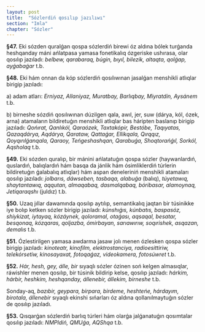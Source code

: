 ```yaml
---
layout: post
title:  "Sózlerdiń qosılıp jazılıwı"
section: "Imla"
chapter: "Sózler"
---
```


**§47.** Eki sózden quralǵan qospa sózlerdiń birewi óz aldına bólek turǵanda heshqanday máni ańlatpasa yamasa fonetikalıq ózgeriske ushırasa, olar qosılıp jazıladı: *belbew, qarabaraq, búgin, bıyıl, bilezik, altaqta, qolǵap, ayǵabaǵar* t.b.

**§48.** Eki hám onnan da kóp sózlerdiń qosılıwınan jasalǵan menshikli atlıqlar birigip jazıladı:

a) adam atları: *Erniyaz, Allaniyaz, Muratbay, Barlıqbay, Miyratdin, Aysánem* t.b.

b) birneshe sózdiń qosılıwınan dúzilgen qala, awıl, jer, suw (dárya, kól, ózek, arna) atamaların bildiretuǵın menshikli atlıqlar bas háripten baslanıp birigip jazıladı: *Qońırat, Qanlıkól, Qaraózek, Taxtakópir, Bestóbe, Taqıyatas, Qazaqdárya, Aqdárya, Qarataw, Qattaǵar, Ellikqala, Qırqqız, Qoyqırılǵanqala, Qaraoy, Teńgeshashqan, Qarabuǵa, Shoqtorańǵıl, Sorkól, Aqsholaq* t.b.

**§49.** Eki sózden quralıp, bir mánini ańlatatuǵın qospa sózler (haywanlardıń, quslardıń, balıqlardıń hám basqa da jánlik hám ósimliklerdiń túrlerin bildiretuǵın ǵalabalıq atlıqlar) hám aspan deneleriniń menshikli atamaları qosılıp jazıladı: *jolbarıs, dáwseben, tasbaqa, alabuǵa* (balıq), *túyetawıq, shaytantawıq, aqqutan, almaqabaq, dasmalqabaq, bóribasar, alamoynaq, Jetiqaraqshı* (juldız) t.b.

**§50.** Uzaq jıllar dawamında qosılıp aytılıp, semantikalıq jaqtan bir túsinikke iye bolıp ketken sózler birigip jazıladı: *kúnshıǵıs, kúnbatıs, baspasóz, shiykizat, iytayaq, kózáynek, qoloramal, otaǵası, aqsaqal, besatar, besqonaq, kózqaras, qoljazba, ómirbayan, sarıawırıw, soqırishek, asqazan, demalıs* t.b.

**§51.** Ózlestirilgen yamasa awdarma jasaw jolı menen ózlesken qospa sózler birigip jazıladı: *kinoteatr, kinofilm, elektrostanciya, radioesittiriw, telekórsetiw, kinosayaxat, fotoqaǵaz, videokamera, fotosúwret* t.b.

**§52.** *Hár, hesh, gey, álle, bir* sıyaqlı sózler ózinen soń kelgen almasıqlar, ráwishler menen qosılıp, bir túsinik bildirip kelse, qosılıp jazıladı: *hárkim, hárbir, heshkim, heshqanday, állenebir, állekim, birneshe* t.b.  

Sonday-aq, *bazıbir, geypara, birpara, birdeme, heshteńe, hárdayım, birotala, állenebir* sıyaqlı ekinshi sıńarları óz aldına qollanılmaytuǵın sózler de qosılıp jazıladı.

**§53.** Qısqarǵan sózlerdiń barlıq túrleri hám olarǵa jalǵanatuǵın qosımtalar qosılıp jazıladı: *NMPIdiń, QMUǵa, AQShqa* t.b.
